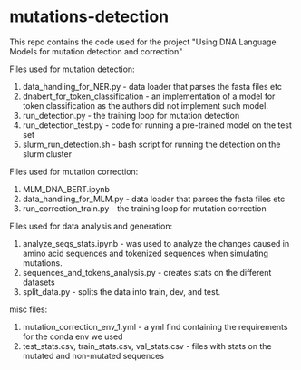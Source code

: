 # mutations-detection
This repo contains the code used for the project "Using DNA Language Models for mutation detection and correction"

Files used for mutation detection:
1. data_handling_for_NER.py - data loader that parses the fasta files etc
2. dnabert_for_token_classification - an implementation of a model for token classification as the authors did not implement such model.
3. run_detection.py - the training loop for mutation detection
4. run_detection_test.py - code for running a pre-trained model on the test set
5. slurm_run_detection.sh - bash script for running the detection on the slurm cluster

Files used for mutation correction:
1. MLM_DNA_BERT.ipynb
2. data_handling_for_MLM.py - data loader that parses the fasta files etc
3. run_correction_train.py  - the training loop for mutation correction

Files used for data analysis and generation:
1. analyze_seqs_stats.ipynb - was used to analyze the changes caused in amino acid sequences and tokenized sequences when simulating mutations.
2. sequences_and_tokens_analysis.py - creates stats on the different datasets
3. split_data.py - splits the data into train, dev, and test.

misc files:
1. mutation_correction_env_1.yml - a yml find containing the requirements for the conda env we used
2. test_stats.csv, train_stats.csv, val_stats.csv - files with stats on the mutated and non-mutated sequences
